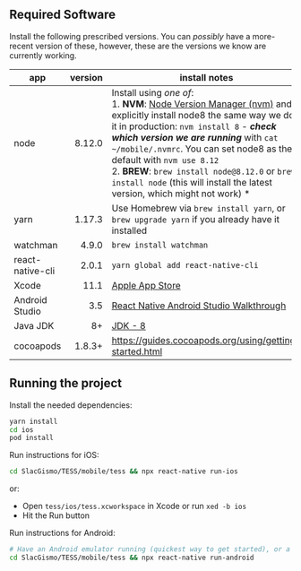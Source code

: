 ## Required Software

Install the following prescribed versions. You can _possibly_ have a more-recent version of these, however, these are the versions we know are currently working.

app             | version | install notes |
----------------| -------:| ------------- |
node            | 8.12.0  | Install using _one of_: <br />1. **NVM**: [Node Version Manager (nvm)](https://github.com/creationix/nvm) and explicitly install node8 the same way we do it in production: `nvm install 8` - **_check which version we are running_** with `cat ~/mobile/.nvmrc`. You can set node8 as the default with `nvm use 8.12`<br />2. **BREW**:  `brew install node@8.12.0` or `brew install node` (this will install the latest version, which might not work) * |
yarn             | 1.17.3   | Use Homebrew via `brew install yarn`, or `brew upgrade yarn` if you already have it installed |
watchman        | 4.9.0   | `brew install watchman`|
react-native-cli| 2.0.1   | `yarn global add react-native-cli` |
Xcode           | 11.1    | [Apple App Store](https://itunes.apple.com/us/app/xcode/id497799835) |
Android Studio  | 3.5     | [React Native Android Studio Walkthrough](https://facebook.github.io/react-native/docs/getting-started.html#2-install-the-android-sdk) |
Java JDK     | 8+    | [JDK - 8](http://www.oracle.com/technetwork/java/javase/downloads/jdk8-downloads-2133151.html) |
cocoapods | 1.8.3+ | https://guides.cocoapods.org/using/getting-started.html

## Running the project

Install the needed dependencies:
```bash
yarn install
cd ios
pod install
```

Run instructions for iOS:
```bash
cd SlacGismo/TESS/mobile/tess && npx react-native run-ios
```    

or:

- Open `tess/ios/tess.xcworkspace` in Xcode or run `xed -b ios`
- Hit the Run button

Run instructions for Android:
```bash
# Have an Android emulator running (quickest way to get started), or a device connected.
cd SlacGismo/TESS/mobile/tess && npx react-native run-android
```